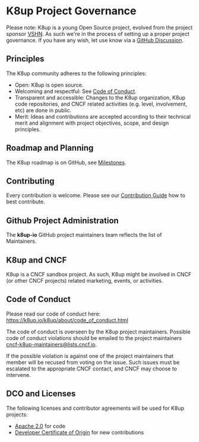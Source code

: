 # K8up Project Governance

Please note: K8up is a young Open Source project, evolved from the project sponsor [VSHN](https://www.vshn.ch/).
As such we're in the process of setting up a proper project governance.
If you have any wish, let use know via a [GitHub Discussion](https://github.com/k8up-io/k8up/discussions).

## Principles

The K8up community adheres to the following principles:

- Open: K8up is open source.
- Welcoming and respectful: See [Code of Conduct](#code-of-conduct).
- Transparent and accessible: Changes to the K8up organization, K8up code repositories,
  and CNCF related activities (e.g. level, involvement, etc) are done in public.
- Merit: Ideas and contributions are accepted according to their technical merit and alignment with
  project objectives, scope, and design principles.

## Roadmap and Planning

The K8up roadmap is on GitHub, see [Milestones](https://github.com/k8up-io/k8up/milestones).

## Contributing

Every contribution is welcome.
Please see our [Contribution Guide](https://k8up.io/k8up/about/contribution_guide.html) how to best contribute.

## Github Project Administration

The __k8up-io__ GitHub project maintainers team reflects the list of Maintainers.

## K8up and CNCF

K8up is a CNCF sandbox project.
As such, K8up might be involved in CNCF (or other CNCF projects) related marketing, events, or activities.

## Code of Conduct

Please read our code of conduct here: https://k8up.io/k8up/about/code_of_conduct.html

The code of conduct is overseen by the K8up project maintainers.
Possible code of conduct violations should be emailed to the project maintainers cncf-k8up-maintainers@lists.cncf.io.

If the possible violation is against one of the project maintainers that member will be recused from voting on the issue.
Such issues must be escalated to the appropriate CNCF contact, and CNCF may choose to intervene.

## DCO and Licenses

The following licenses and contributor agreements will be used for K8up projects:

* [Apache 2.0](https://opensource.org/licenses/Apache-2.0) for code
* [Developer Certificate of Origin](https://developercertificate.org/) for new contributions

